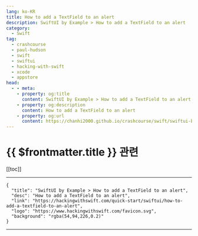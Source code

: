 ```yaml
---
lang: ko-KR
title: How to add a TextField to an alert
description: SwiftUI by Example > How to add a TextField to an alert
category:
  - Swift
tag: 
  - crashcourse
  - paul-hudson
  - swift
  - swiftui
  - hacking-with-swift
  - xcode
  - appstore
head:
  - - meta:
    - property: og:title
      content: SwiftUI by Example > How to add a TextField to an alert
    - property: og:description
      content: How to add a TextField to an alert
    - property: og:url
      content: https://chanhi2000.github.io/crashcourse/swift/swiftui-by-example/14-alerts-and-menus/how-to-add-a-textfield-to-an-alert.html
---
```


# {{ $frontmatter.title }} 관련

[[toc]]

---

```component VPCard
{
  "title": "SwiftUI by Example > How to add a TextField to an alert",
  "desc": "How to add a TextField to an alert",
  "link": "https://hackingwithswift.com/quick-start/swiftui/how-to-add-a-textfield-to-an-alert",
  "logo": "https://www.hackingwithswift.com/favicon.svg",
  "background": "rgba(54,94,226,0.2)"
}
```

---

<TagLinks />